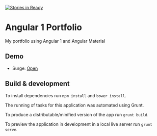 [![Stories in Ready](https://badge.waffle.io/david-meza/angular1-portfolio.png?label=ready&title=Ready)](https://waffle.io/david-meza/angular1-portfolio)
# Angular 1 Portfolio

My portfolio using Angular 1 and Angular Material

## Demo

* Surge: [Open](https://david-meza.surge.sh)

## Build & development

To install dependencies run `npm install` and `bower install`.

The running of tasks for this application was automated using Grunt. 

To produce a distributable/minified version of the app run `grunt build`. 

To preview the application in development in a local live server run `grunt serve`.
